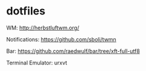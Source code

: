 dotfiles
========
WM: http://herbstluftwm.org/

Notifications: https://github.com/sboli/twmn

Bar: https://github.com/raedwulf/bar/tree/xft-full-utf8

Terminal Emulator: urxvt
